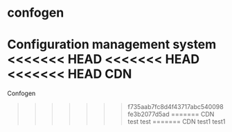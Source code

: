 # confogen
Configuration management system
<<<<<<< HEAD
<<<<<<< HEAD
<<<<<<< HEAD
CDN
=======
Confogen
>>>>>>> f735aab7fc8d4f43717abc540098fe3b2077d5ad
=======
CDN test
>>>>>>> test
=======
CDN test1
>>>>>>> test1
